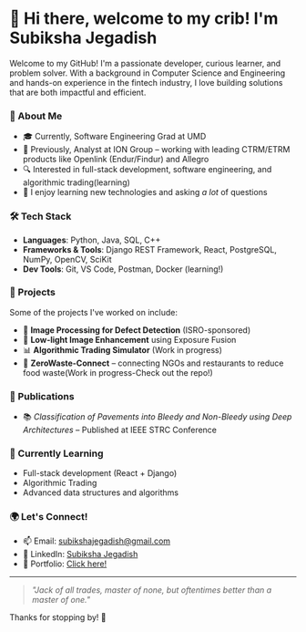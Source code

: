 # 👋 Hi there, welcome to my crib! I'm Subiksha Jegadish

Welcome to my GitHub! I'm a passionate developer, curious learner, and problem solver. With a background in Computer Science and Engineering and hands-on experience in the fintech industry, I love building solutions that are both impactful and efficient.

### 💼 About Me
- 🎓 Currently, Software Engineering Grad at UMD
- 💼 Previously, Analyst at ION Group – working with leading CTRM/ETRM products like Openlink (Endur/Findur) and Allegro
- 🔍 Interested in full-stack development, software engineering, and algorithmic trading(learning)
- 🧠 I enjoy learning new technologies and asking *a lot* of questions

### 🛠️ Tech Stack
- **Languages**: Python, Java, SQL, C++
- **Frameworks & Tools**: Django REST Framework, React, PostgreSQL, NumPy, OpenCV, SciKit
- **Dev Tools**: Git, VS Code, Postman, Docker (learning!)

### 🚀 Projects
Some of the projects I've worked on include:
- 🧪 **Image Processing for Defect Detection** (ISRO-sponsored)
- 📸 **Low-light Image Enhancement** using Exposure Fusion
- 📊 **Algorithmic Trading Simulator** (Work in progress)
- 🍱 **ZeroWaste-Connect** – connecting NGOs and restaurants to reduce food waste(Work in progress-Check out the repo!)

### 📝 Publications
- 📚 *Classification of Pavements into Bleedy and Non-Bleedy using Deep Architectures* – Published at IEEE STRC Conference

### 🌱 Currently Learning
- Full-stack development (React + Django)
- Algorithmic Trading
- Advanced data structures and algorithms

### 🌍 Let's Connect!
- 📫 Email: [subikshajegadish@gmail.com](mailto:subiksha.jegadish@gmail.com)
- 💼 LinkedIn: [Subiksha Jegadish](https://www.linkedin.com/in/subiksha-jegadish-7683031b2/)
- 🧠 Portfolio: [Click here!](https://subikshajegadish.netlify.app/)

---

> *"Jack of all trades, master of none, but oftentimes better than a master of one."*

Thanks for stopping by! 🌟
